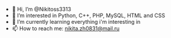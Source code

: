 - 👋 Hi, I’m @Nikitoss3313
- 👀 I’m interested in Python, C++, PHP, MySQL, HTML and CSS
- 🌱 I’m currently learning everything i'm interesting in
- 📫 How to reach me: nikita.zh0831@mail.ru

<!---
Nikitoss3313/Nikitoss3313 is a ✨ special ✨ repository because its `README.md` (this file) appears on your GitHub profile.
You can click the Preview link to take a look at your changes.
--->
